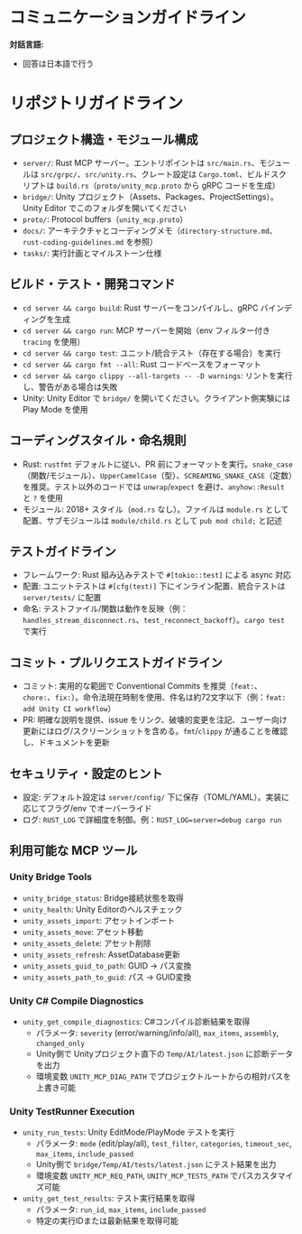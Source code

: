 # コミュニケーションガイドライン
**対話言語:**
- 回答は日本語で行う

# リポジトリガイドライン

## プロジェクト構造・モジュール構成
- `server/`: Rust MCP サーバー。エントリポイントは `src/main.rs`、モジュールは `src/grpc/`、`src/unity.rs`、クレート設定は `Cargo.toml`、ビルドスクリプトは `build.rs`（`proto/unity_mcp.proto` から gRPC コードを生成）
- `bridge/`: Unity プロジェクト（Assets、Packages、ProjectSettings）。Unity Editor でこのフォルダを開いてください
- `proto/`: Protocol buffers（`unity_mcp.proto`）
- `docs/`: アーキテクチャとコーディングメモ（`directory-structure.md`、`rust-coding-guidelines.md` を参照）
- `tasks/`: 実行計画とマイルストーン仕様

## ビルド・テスト・開発コマンド
- `cd server && cargo build`: Rust サーバーをコンパイルし、gRPC バインディングを生成
- `cd server && cargo run`: MCP サーバーを開始（env フィルター付き `tracing` を使用）
- `cd server && cargo test`: ユニット/統合テスト（存在する場合）を実行
- `cd server && cargo fmt --all`: Rust コードベースをフォーマット
- `cd server && cargo clippy --all-targets -- -D warnings`: リントを実行し、警告がある場合は失敗
- Unity: Unity Editor で `bridge/` を開いてください。クライアント側実験には Play Mode を使用

## コーディングスタイル・命名規則
- Rust: `rustfmt` デフォルトに従い、PR 前にフォーマットを実行。`snake_case`（関数/モジュール）、`UpperCamelCase`（型）、`SCREAMING_SNAKE_CASE`（定数）を推奨。テスト以外のコードでは `unwrap`/`expect` を避け、`anyhow::Result` と `?` を使用
- モジュール: 2018+ スタイル（`mod.rs` なし）。ファイルは `module.rs` として配置、サブモジュールは `module/child.rs` として `pub mod child;` と記述

## テストガイドライン
- フレームワーク: Rust 組み込みテストで `#[tokio::test]` による async 対応
- 配置: ユニットテストは `#[cfg(test)]` 下にインライン配置、統合テストは `server/tests/` に配置
- 命名: テストファイル/関数は動作を反映（例：`handles_stream_disconnect.rs`、`test_reconnect_backoff`）。`cargo test` で実行

## コミット・プルリクエストガイドライン
- コミット: 実用的な範囲で Conventional Commits を推奨（`feat:`、`chore:`、`fix:`）。命令法現在時制を使用、件名は約72文字以下（例：`feat: add Unity CI workflow`）
- PR: 明確な説明を提供、issue をリンク、破壊的変更を注記、ユーザー向け更新にはログ/スクリーンショットを含める。`fmt`/`clippy` が通ることを確認し、ドキュメントを更新

## セキュリティ・設定のヒント
- 設定: デフォルト設定は `server/config/` 下に保存（TOML/YAML）。実装に応じてフラグ/env でオーバーライド
- ログ: `RUST_LOG` で詳細度を制御。例：`RUST_LOG=server=debug cargo run`

## 利用可能な MCP ツール

### Unity Bridge Tools
- `unity_bridge_status`: Bridge接続状態を取得
- `unity_health`: Unity Editorのヘルスチェック
- `unity_assets_import`: アセットインポート
- `unity_assets_move`: アセット移動
- `unity_assets_delete`: アセット削除
- `unity_assets_refresh`: AssetDatabase更新
- `unity_assets_guid_to_path`: GUID → パス変換
- `unity_assets_path_to_guid`: パス → GUID変換

### Unity C# Compile Diagnostics
- `unity_get_compile_diagnostics`: C#コンパイル診断結果を取得
  - パラメータ: `severity` (error/warning/info/all), `max_items`, `assembly`, `changed_only`
  - Unity側で Unityプロジェクト直下の `Temp/AI/latest.json` に診断データを出力
  - 環境変数 `UNITY_MCP_DIAG_PATH` でプロジェクトルートからの相対パスを上書き可能

### Unity TestRunner Execution
- `unity_run_tests`: Unity EditMode/PlayMode テストを実行
  - パラメータ: `mode` (edit/play/all), `test_filter`, `categories`, `timeout_sec`, `max_items`, `include_passed`
  - Unity側で `bridge/Temp/AI/tests/latest.json` にテスト結果を出力
  - 環境変数 `UNITY_MCP_REQ_PATH`, `UNITY_MCP_TESTS_PATH` でパスカスタマイズ可能
- `unity_get_test_results`: テスト実行結果を取得
  - パラメータ: `run_id`, `max_items`, `include_passed`
  - 特定の実行IDまたは最新結果を取得可能
